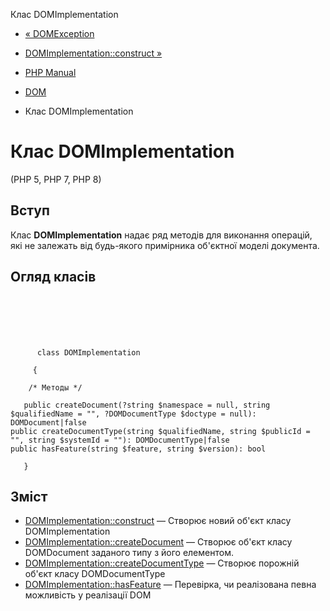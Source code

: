 Клас DOMImplementation

-   [« DOMException](class.domexception.md)
    
-   [DOMImplementation::construct »](domimplementation.construct.md)
    
-   [PHP Manual](index.md)
    
-   [DOM](book.dom.md)
    
-   Клас DOMImplementation
    

# Клас DOMImplementation

(PHP 5, PHP 7, PHP 8)

## Вступ

Клас **DOMImplementation** надає ряд методів для виконання операцій, які не залежать від будь-якого примірника об'єктної моделі документа.

## Огляд класів

```classsynopsis

     
    

    
     
      class DOMImplementation
     
     {

    /* Методы */
    
   public createDocument(?string $namespace = null, string $qualifiedName = "", ?DOMDocumentType $doctype = null): DOMDocument|false
public createDocumentType(string $qualifiedName, string $publicId = "", string $systemId = ""): DOMDocumentType|false
public hasFeature(string $feature, string $version): bool

   }
```

## Зміст

-   [DOMImplementation::construct](domimplementation.construct.md) — Створює новий об'єкт класу DOMImplementation
-   [DOMImplementation::createDocument](domimplementation.createdocument.md) — Створює об'єкт класу DOMDocument заданого типу з його елементом.
-   [DOMImplementation::createDocumentType](domimplementation.createdocumenttype.md) — Створює порожній об'єкт класу DOMDocumentType
-   [DOMImplementation::hasFeature](domimplementation.hasfeature.md) — Перевірка, чи реалізована певна можливість у реалізації DOM